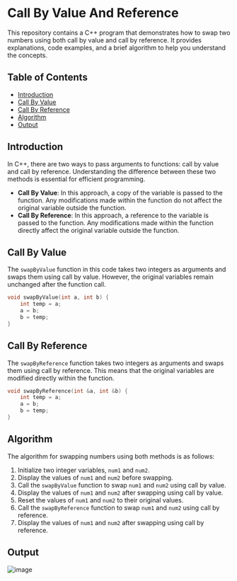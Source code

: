 
# Call By Value And Reference

This repository contains a C++ program that demonstrates how to swap two numbers using both call by value and call by reference. It provides explanations, code examples, and a brief algorithm to help you understand the concepts.

## Table of Contents
- [Introduction](#introduction)
- [Call By Value](#call-by-value)
- [Call By Reference](#call-by-reference)
- [Algorithm](#algorithm)
- [Output](#output)


## Introduction

In C++, there are two ways to pass arguments to functions: call by value and call by reference. Understanding the difference between these two methods is essential for efficient programming.

- **Call By Value**: In this approach, a copy of the variable is passed to the function. Any modifications made within the function do not affect the original variable outside the function.
- **Call By Reference**: In this approach, a reference to the variable is passed to the function. Any modifications made within the function directly affect the original variable outside the function.

## Call By Value

The `swapByValue` function in this code takes two integers as arguments and swaps them using call by value. However, the original variables remain unchanged after the function call.

```cpp
void swapByValue(int a, int b) {
    int temp = a;
    a = b;
    b = temp;
}
```

## Call By Reference

The `swapByReference` function takes two integers as arguments and swaps them using call by reference. This means that the original variables are modified directly within the function.

```cpp
void swapByReference(int &a, int &b) {
    int temp = a;
    a = b;
    b = temp;
}
```

## Algorithm

The algorithm for swapping numbers using both methods is as follows:

1. Initialize two integer variables, `num1` and `num2`.
2. Display the values of `num1` and `num2` before swapping.
3. Call the `swapByValue` function to swap `num1` and `num2` using call by value.
4. Display the values of `num1` and `num2` after swapping using call by value.
5. Reset the values of `num1` and `num2` to their original values.
6. Call the `swapByReference` function to swap `num1` and `num2` using call by reference.
7. Display the values of `num1` and `num2` after swapping using call by reference.

## Output

![image](https://github.com/Pranav18062004/Cpp-Call-by-value-reference/assets/79793482/a3752c20-d9cf-460f-b14d-2006ed6d0ef7)


